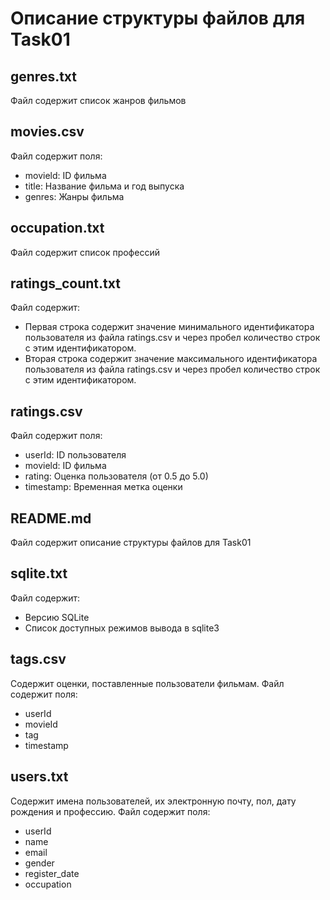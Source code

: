 # Описание структуры файлов для Task01

## genres.txt
Файл содержит список жанров фильмов

## movies.csv
Файл содержит поля:
- movield: ID фильма 
- title: Название фильма и год выпуска 
- genres: Жанры фильма 

## occupation.txt
Файл содержит список профессий

## ratings_count.txt
Файл содержит:
- Первая строка содержит значение минимального идентификатора пользователя из файла ratings.csv и через пробел количество строк с этим идентификатором.
- Вторая строка содержит значение максимального идентификатора пользователя из файла ratings.csv и через пробел количество строк с этим идентификатором.

## ratings.csv  
Файл содержит поля:
- userId: ID пользователя 
- movield: ID фильма 
- rating: Оценка пользователя (от 0.5 до 5.0) 
- timestamp: Временная метка оценки

## README.md
Файл содержит описание структуры файлов для Task01

## sqlite.txt
Файл содержит:
- Версию SQLite
- Список доступных режимов вывода в sqlite3

## tags.csv
Содержит оценки, поставленные пользователи фильмам. Файл содержит поля:
- userId
- movieId  
- tag
- timestamp

## users.txt
Содержит имена пользователей, их электронную почту, пол, дату рождения и профессию. Файл содержит поля:
- userId 
- name
- email
- gender
- register_date
- occupation
